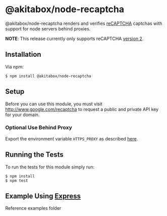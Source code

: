 # @akitabox/node-recaptcha

@akitabox/node-recaptcha renders and verifies [reCAPTCHA](https://google.com/recaptcha) captchas with support for node servers behind proxies.

**NOTE**: This release currently only supports reCAPTCHA [version 2](https://developers.google.com/recaptcha/intro).

## Installation

Via npm:

    $ npm install @akitabox/node-recaptcha

## Setup

Before you can use this module, you must visit http://www.google.com/recaptcha
to request a public and private API key for your domain.

### Optional Use Behind Proxy

Export the environment variable `HTTPS_PROXY` as described [here](https://github.com/request/request#proxies).

## Running the Tests

To run the tests for this module simply run:

    $ npm install
    $ npm test

## Example Using [Express](http://www.expressjs.com)

Reference examples folder